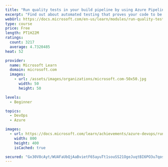 ```yaml
---
title: "Run quality tests in your build pipeline by using Azure Pipelines"
excerpt: "Find out about automated testing that proves your code to be maintainable, understandable, and functioning without repetitive manual testing."
webUrl: https://docs.microsoft.com/en-us/learn/modules/run-quality-tests-build-pipeline/
type: course
price: Free
length: PT1H22M
ratings:
  count: 3217
  average: 4.7320485
heat: 52

provider:
  name: Microsoft Learn
  domain: microsoft.com
  images:
    - url: /assets/images/organizations/microsoft.com-50x50.jpg
      width: 50
      height: 50

levels:
  - Beginner

topics:
  - DevOps
  - Azure

images:
  - url: https://docs.microsoft.com/learn/achievements/azure-devops/run-quality-tests-when-your-application-builds-social.png
    width: 800
    height: 400
    isCached: true

secured: "Gx30V8cAyt/WUAFaUbQjAaBvietF65ayuTt1souSS21OgeJuqtBI6PO3u7qosQSkwHh+j4fLhn/nUw4DbZyfuU5KlmAqrIE0U1VWiyhve7/xS4cy42GkvO0V56z8oQJVGrtndGIU2VrkN7oP28uK2y4sCvgIhK1Xiv7W31S6yKCoFYP/37WGUb0FPCckiYpTQN3WlhPWq6RO8zFVK1pxubFgM9DgKK8GRA91fDo9BY3HXUlIBTrHNoASs0BhsBs+NoJDo0Wpe0n1KOvMWdMh1VXenUgWfLNSaR1/lNV6nK5qKlIH5mbdrm3l0BCD33kgwAABjYx2OIs2hNhEF9G7Xgypy8PT7SmsKjOhRM4LX2p+CiO5X2KfJXGmKIe/75dPTQL3makAAHUPne3pV9NHZz2Q0vc3S6r3SvLcBcF0auo=;q+shclYtFO8MTU5eqyn9pQ=="
---
```


